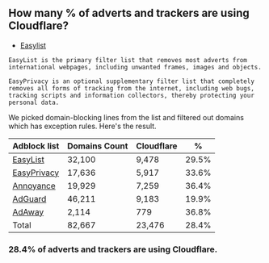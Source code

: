 ## How many % of adverts and trackers are using Cloudflare?


- [Easylist](https://web.archive.org/web/20210516110248/https://easylist.to/)
```
EasyList is the primary filter list that removes most adverts from international webpages, including unwanted frames, images and objects.

EasyPrivacy is an optional supplementary filter list that completely removes all forms of tracking from the internet, including web bugs, tracking scripts and information collectors, thereby protecting your personal data.
```


We picked domain-blocking lines from the list and filtered out domains which has exception rules.
Here's the result.


| Adblock list | Domains Count | Cloudflare | % |
| --- | --- | --- | --- |
| [EasyList](https://easylist.to/easylist/easylist.txt) | 32,100 | 9,478 | 29.5% |
| [EasyPrivacy](https://easylist.to/easylist/easyprivacy.txt) | 17,636 | 5,917 | 33.6% |
| [Annoyance](https://secure.fanboy.co.nz/fanboy-annoyance.txt) | 19,929 | 7,259 | 36.4% |
| [AdGuard](https://adguardteam.github.io/AdGuardSDNSFilter/Filters/filter.txt) | 46,211 | 9,183 | 19.9% |
| [AdAway](https://raw.githubusercontent.com/AdAway/adaway.github.io/master/hosts.txt) | 2,114 | 779 | 36.8% |
| Total | 82,667 | 23,476 | 28.4% |


### 28.4% of adverts and trackers are using Cloudflare.